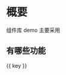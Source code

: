 # 概要

组件库 demo 主要采用

## 有哪些功能

<ClientOnly>

<base-Box>
<div v-for="(item, key) in components" :key="key">
    <a :href="item" :title="key">{{ key }}</a>
</div>
</base-Box>

<!-- <base-Star></base-Star> -->

</ClientOnly>

<script>
const components = require('root/components.json')
export default {
	data() {
		return {
			components: []
		}
	},
	mounted() {
		for (let key in components) {
			components[key] = this.$withBase('/components/' + components[key].replace(/^\.\/packages\/([\d\w\-]+)\/.+/, "$1"))
		}
		this.components = components

  }
}
</script>
